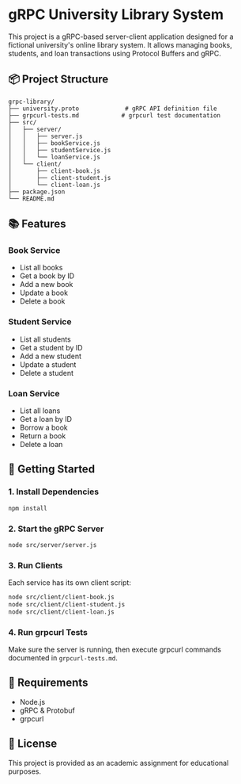 # gRPC University Library System

This project is a gRPC-based server-client application designed for a fictional university's online library system. It allows managing books, students, and loan transactions using Protocol Buffers and gRPC.

## 📦 Project Structure

```
grpc-library/
├── university.proto             # gRPC API definition file
├── grpcurl-tests.md            # grpcurl test documentation
├── src/
│   ├── server/
│   │   ├── server.js
│   │   ├── bookService.js
│   │   ├── studentService.js
│   │   └── loanService.js
│   └── client/
│       ├── client-book.js
│       ├── client-student.js
│       └── client-loan.js
├── package.json
└── README.md
```

## 📚 Features

### Book Service

- List all books
- Get a book by ID
- Add a new book
- Update a book
- Delete a book

### Student Service

- List all students
- Get a student by ID
- Add a new student
- Update a student
- Delete a student

### Loan Service

- List all loans
- Get a loan by ID
- Borrow a book
- Return a book
- Delete a loan

## 🚀 Getting Started

### 1. Install Dependencies

```bash
npm install
```

### 2. Start the gRPC Server

```bash
node src/server/server.js
```

### 3. Run Clients

Each service has its own client script:

```bash
node src/client/client-book.js
node src/client/client-student.js
node src/client/client-loan.js
```

### 4. Run grpcurl Tests

Make sure the server is running, then execute grpcurl commands documented in `grpcurl-tests.md`.

## 🧪 Requirements

- Node.js
- gRPC & Protobuf
- grpcurl

## 📄 License

This project is provided as an academic assignment for educational purposes.
